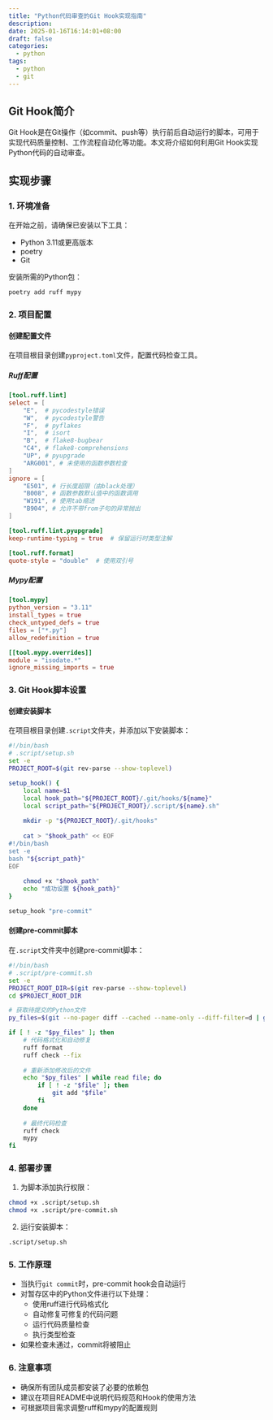 ```yaml
---
title: "Python代码审查的Git Hook实现指南"
description: 
date: 2025-01-16T16:14:01+08:00
draft: false
categories:
  - python
tags:
  - python
  - git
---
```

<!--more-->


## Git Hook简介
Git Hook是在Git操作（如commit、push等）执行前后自动运行的脚本，可用于实现代码质量控制、工作流程自动化等功能。本文将介绍如何利用Git Hook实现Python代码的自动审查。

## 实现步骤

### 1. 环境准备
在开始之前，请确保已安装以下工具：
- Python 3.11或更高版本
- poetry
- Git

安装所需的Python包：
```bash
poetry add ruff mypy
```

### 2. 项目配置
#### 创建配置文件
在项目根目录创建`pyproject.toml`文件，配置代码检查工具。

##### Ruff配置
```toml
[tool.ruff.lint]
select = [
    "E",  # pycodestyle错误
    "W",  # pycodestyle警告
    "F",  # pyflakes
    "I",  # isort
    "B",  # flake8-bugbear
    "C4", # flake8-comprehensions
    "UP", # pyupgrade
    "ARG001", # 未使用的函数参数检查
]
ignore = [
    "E501", # 行长度超限（由black处理）
    "B008", # 函数参数默认值中的函数调用
    "W191", # 使用tab缩进
    "B904", # 允许不带from子句的异常抛出
]

[tool.ruff.lint.pyupgrade]
keep-runtime-typing = true  # 保留运行时类型注解

[tool.ruff.format]
quote-style = "double"  # 使用双引号
```

##### Mypy配置
```toml
[tool.mypy]
python_version = "3.11"
install_types = true
check_untyped_defs = true
files = ["*.py"]
allow_redefinition = true

[[tool.mypy.overrides]]
module = "isodate.*"
ignore_missing_imports = true
```

### 3. Git Hook脚本设置

#### 创建安装脚本
在项目根目录创建`.script`文件夹，并添加以下安装脚本：

```bash
#!/bin/bash
# .script/setup.sh
set -e
PROJECT_ROOT=$(git rev-parse --show-toplevel)

setup_hook() {
    local name=$1
    local hook_path="${PROJECT_ROOT}/.git/hooks/${name}"
    local script_path="${PROJECT_ROOT}/.script/${name}.sh"
    
    mkdir -p "${PROJECT_ROOT}/.git/hooks"
    
    cat > "$hook_path" << EOF
#!/bin/bash
set -e
bash "${script_path}"
EOF
    
    chmod +x "$hook_path"
    echo "成功设置 ${hook_path}"
}

setup_hook "pre-commit"
```

#### 创建pre-commit脚本
在`.script`文件夹中创建pre-commit脚本：

```bash
#!/bin/bash
# .script/pre-commit.sh
set -e
PROJECT_ROOT_DIR=$(git rev-parse --show-toplevel)
cd $PROJECT_ROOT_DIR

# 获取待提交的Python文件
py_files=$(git --no-pager diff --cached --name-only --diff-filter=d | grep '\.py$' || true)

if [ ! -z "$py_files" ]; then
    # 代码格式化和自动修复
    ruff format
    ruff check --fix
    
    # 重新添加修改后的文件
    echo "$py_files" | while read file; do
        if [ ! -z "$file" ]; then
            git add "$file"
        fi
    done
    
    # 最终代码检查
    ruff check
    mypy
fi
```

### 4. 部署步骤
1. 为脚本添加执行权限：
```bash
chmod +x .script/setup.sh
chmod +x .script/pre-commit.sh
```

2. 运行安装脚本：
```bash
.script/setup.sh
```

### 5. 工作原理
- 当执行`git commit`时，pre-commit hook会自动运行
- 对暂存区中的Python文件进行以下处理：
  - 使用ruff进行代码格式化
  - 自动修复可修复的代码问题
  - 运行代码质量检查
  - 执行类型检查
- 如果检查未通过，commit将被阻止

### 6. 注意事项
- 确保所有团队成员都安装了必要的依赖包
- 建议在项目README中说明代码规范和Hook的使用方法
- 可根据项目需求调整ruff和mypy的配置规则
